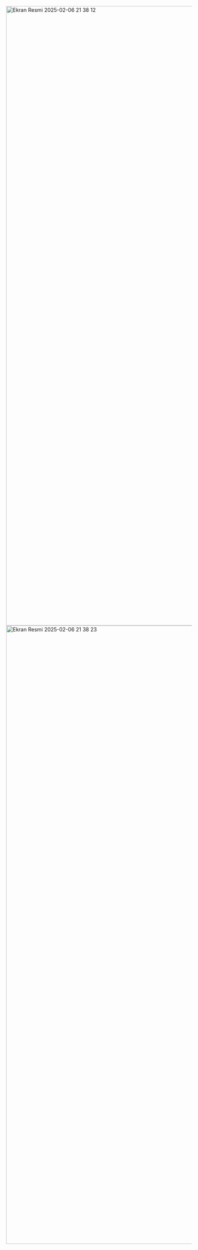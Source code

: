 <img width="1681" alt="Ekran Resmi 2025-02-06 21 38 12" src="https://github.com/user-attachments/assets/c9cb92ad-deb1-47fa-9fcf-39034bdd5d1d" />


<img width="1678" alt="Ekran Resmi 2025-02-06 21 38 23" src="https://github.com/user-attachments/assets/0279f898-36b3-47d6-baf7-3b9c013f7705" />
